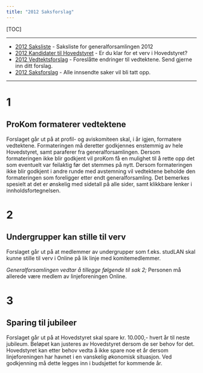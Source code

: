 ```yaml
---
title: "2012 Saksforslag"
---
```


[TOC]

---

* [2012 Saksliste](/generalforsamlinger/2012/saksliste) - Saksliste for generalforsamlingen 2012
* [2012 Kandidater til Hovedstyret](/generalforsamlinger/2012/valg) - Er du klar for et verv i Hovedstyret?
* [2012 Vedtektsforslag](/generalforsamlinger/2012/vedtektsforslag) - Foreslåtte endringer til vedtektene. Send gjerne inn ditt forslag.
* [2012 Saksforslag](/generalforsamlinger/2012/saksforslag) - Alle innsendte saker vil bli tatt opp.
- - -

# 1

## ProKom formaterer vedtektene

Forslaget går ut på at profil- og aviskomiteen skal, i år igjen, formatere vedtektene. Formateringen må deretter godkjennes enstemmig av hele Hovedstyret, samt paraferer fra generalforsamlingen. Dersom formateringen ikke blir godkjent vil proKom få en mulighet til å rette opp det som eventuelt var feilaktig før det stemmes på nytt. Dersom formateringen ikke blir godkjent i andre runde med avstemning vil vedtektene beholde den formateringen som foreligger etter endt generalforsamling. Det bemerkes spesielt at det er ønskelig med sidetall på alle sider, samt klikkbare lenker i innholdsfortegnelsen.

# 2

## Undergrupper kan stille til verv

Forslaget går ut på at medlemmer av undergrupper som f.eks. studLAN skal kunne stille til verv i Online på lik linje med komitemedlemmer.

*Generalforsamlingen vedtar å tillegge følgende til sak 2;* Personen må allerede være medlem av linjeforeningen Online.

# 3

## Sparing til jubileer

Forslaget går ut på at Hovedstyret skal spare kr. 10.000,- hvert år til neste jubileum. Beløpet kan justeres av Hovedstyret dersom de ser behov for det. Hovedstyret kan etter behov vedta å ikke spare noe et år dersom linjeforeningen har havnet i en vanskelig økonomisk situasjon. Ved godkjenning må dette legges inn i budsjettet for kommende år.